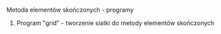 Metoda elementów skończonych - programy

1. Program "grid" - tworzenie siatki do metody elementów skończonych
